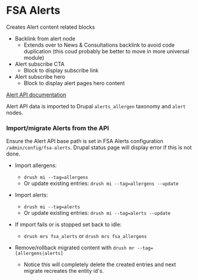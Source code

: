 FSA Alerts
=======

Creates Alert content related blocks
* Backlink from alert node
  * Extends over to News & Consultations backlink to avoid code duplication 
  (this coud probably be better to move in more universal module)
* Alert subscribe CTA
  * Block to display subscribe link
* Alert subscribe hero
  * Block to display alert pages hero content
  

[Alert API documentation](http://fsa-staging-alerts.epimorphics.net/food-alerts/ui/reference)

Alert API data is imported to Drupal `alerts_allergen` taxonomy and `alert` nodes.

### Import/migrate Alerts from the API
 
Ensure the Alert API base path is set in FSA Alerts configuration `/admin/config/fsa-alerts`. Drupal status page will display error if this is not done.

* Import allergens:
  * `drush mi --tag=allergens`
  * Or update existing entries: `drush mi --tag=allergens --update`
* Import alerts:
  * `drush mi --tag=alerts`
  * Or update existing entries: `drush mi --tag=alerts --update`

* If import fails or is stopped set back to idle:
  * `drush mrs fsa_alerts` or `drush mrs fsa_allergens`
  
* Remove/rollback migrated content with `drush mr --tag=[allergens|alerts]`
  * Notice this will completely delete the created entries and next migrate recreates the entity id's.
